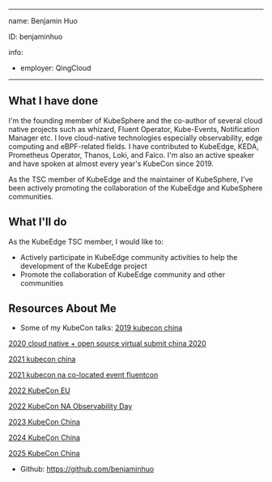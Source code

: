 ---------------------------------------
name: Benjamin Huo

ID: benjaminhuo

info:
  - employer: QingCloud
---------------------------------------

## What I have done

I'm the founding member of KubeSphere and the co-author of several cloud native projects such as whizard, Fluent Operator, Kube-Events, Notification Manager etc. I love cloud-native technologies especially observability, edge computing and eBPF-related fields. I have contributed to KubeEdge, KEDA, Prometheus Operator, Thanos, Loki, and Falco. I'm also an active speaker and have spoken at almost every year's KubeCon since 2019.

As the TSC member of KubeEdge and the maintainer of KubeSphere, I've been actively promoting the collaboration of the KubeEdge and KubeSphere communities.

## What I'll do

As the KubeEdge TSC member, I would like to:
- Actively participate in KubeEdge community activities to help the development of the KubeEdge project
- Promote the collaboration of KubeEdge community and other communities

## Resources About Me

- Some of my KubeCon talks:
[2019 kubecon china](https://kccncosschn19eng.sched.com/event/NroE/effective-logging-in-multi-tenant-kubernetes-environment-benjamin-huo-dan-ma-beijing-yunify-technology-co-ltd)

[2020 cloud native + open source virtual submit china 2020](https://cnosvschina20eng.sched.com/event/cp96/k8s-event-exporting-filtering-and-alerting-in-multi-tenant-environment-benjamin-huo-junot-xiang-qingcloud-technologies-corp)

[2021 kubecon china](https://kccncosschn21.sched.com/event/pcbe/zhi-chang-jjiong-faasdael-xia-daelg-build-a-modern-faas-platform-with-cloud-native-serverless-technologies-benjamin-huo-wanjun-lei-qingcloud?iframe=no)

[2021 kubecon na co-located event fluentcon](https://www.youtube.com/watch?v=jvMw0yRYW30)

[2022 KubeCon EU](https://www.youtube.com/watch?v=gPee28M04R8&t=126s&pp=ygVERW1wb3dlciBBdXRvbm9tb3VzIERyaXZpbmcgd2l0aCBjbG91ZCBuYXRpdmUgU2VydmVybGVzcyB0ZWNobm9sb2dpZXM%3D)

[2022 KubeCon NA Observability Day](https://www.youtube.com/watch?v=gLz1c7OH7u8&t=3s)

[2023 KubeCon China](https://kccncosschn2023.sched.com/event/1PTIs/nano27dya-shi-zhi-openfunctionai-chan-jdu-zhe-run-serverless-workloads-on-any-infrastructure-with-openfunction-benjamin-huo-wang-yifei-qingcloud-technologies)

[2024 KubeCon China](https://kccncossaidevchn2024.sched.com/event/1eYYv/beyond-the-basics-towards-making-thanos-production-ready-yun-sakaki-27dya-daepqu-thanosjun-chang-lao-dan-zha-mao-benjamin-huo-junhao-zhang-qingcloud-technologies)

[2025 KubeCon China](https://kccncchn2025.sched.com/event/1x5jw)

- Github: https://github.com/benjaminhuo
